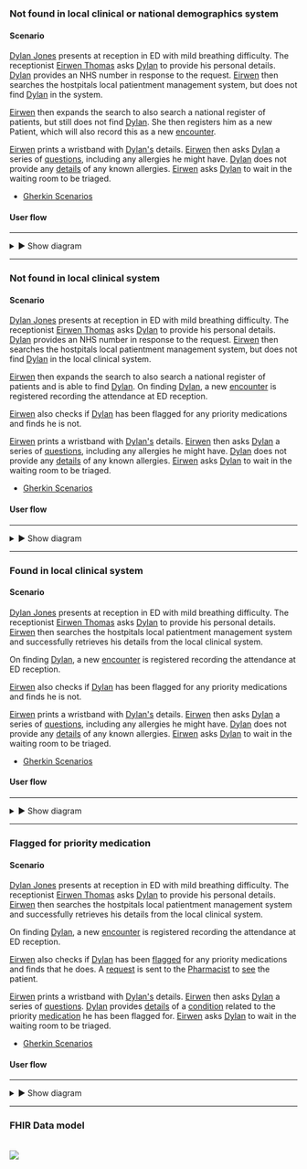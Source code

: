### Not found in local clinical or national demographics system

#### Scenario

[Dylan Jones](Patient-DylanJones.html) presents at reception in ED with mild breathing difficulty.  The receptionist [Eirwen Thomas](Practitioner-Receptionist.html) asks [Dylan](Patient-DylanJones.html) to provide his personal details.  [Dylan](Patient-DylanJones.html) provides an NHS number in response to the request.  [Eirwen](Practitioner-Receptionist.html) then searches the hostpitals local patientment management system, but does not find [Dylan](Patient-DylanJones.html) in the system.  

[Eirwen](Practitioner-Receptionist.html) then expands the search to also search a national register of patients, but still does not find [Dylan](Patient-DylanJones.html).  She then registers him as a new Patient, which will also record this as a new [encounter](Encounter-DylanJones-EdReception.html).

[Eirwen](Practitioner-Receptionist.html) prints a wristband with [Dylan's](Patient-DylanJones.html) details.  [Eirwen](Practitioner-Receptionist.html) then asks [Dylan](Patient-DylanJones.html) a series of [questions](Questionnaire-EmergencyDepartmentReception.html), including any allergies he might have.  [Dylan](Patient-DylanJones.html) does not provide any [details](QuestionnaireResponse-EmergencyDepartmentReception.html) of any known allergies.  [Eirwen](Practitioner-Receptionist.html) asks [Dylan](Patient-DylanJones.html) to wait in the waiting room to be triaged.

- [Gherkin Scenarios](todo.html)

#### User flow

---

<details>
  <summary>&#9658; Show diagram</summary>
  <div>
    <br />
    <img style="max-width: 100%" src="not-found-local-or-national.drawio.png"/>
  </div>
</details>

---

### Not found in local clinical system

#### Scenario

[Dylan Jones](Patient-DylanJones.html) presents at reception in ED with mild breathing difficulty.  The receptionist [Eirwen Thomas](Practitioner-Receptionist.html) asks [Dylan](Patient-DylanJones.html) to provide his personal details.  [Dylan](Patient-DylanJones.html) provides an NHS number in response to the request.  [Eirwen](Practitioner-Receptionist.html) then searches the hostpitals local patientment management system, but does not find [Dylan](Patient-DylanJones.html) in the local clinical system.  

[Eirwen](Practitioner-Receptionist.html) then expands the search to also search a national register of patients and is able to find [Dylan](Patient-DylanJones.html).  On finding [Dylan](Patient-DylanJones.html), a new [encounter](Encounter-DylanJones-EdReception.html) is registered recording the attendance at ED reception.

[Eirwen](Practitioner-Receptionist.html) also checks if [Dylan](Patient-DylanJones.html) has been flagged for any priority medications and finds he is not.

[Eirwen](Practitioner-Receptionist.html) prints a wristband with [Dylan's](Patient-DylanJones.html) details.  [Eirwen](Practitioner-Receptionist.html) then asks [Dylan](Patient-DylanJones.html) a series of [questions](Questionnaire-EmergencyDepartmentReception.html), including any allergies he might have.  [Dylan](Patient-DylanJones.html) does not provide any [details](QuestionnaireResponse-EmergencyDepartmentReception.html) of any known allergies.  [Eirwen](Practitioner-Receptionist.html) asks [Dylan](Patient-DylanJones.html) to wait in the waiting room to be triaged.

- [Gherkin Scenarios](todo.html)

#### User flow

---

<details>
  <summary>&#9658; Show diagram</summary>
  <div>
    <br />
    <img style="max-width: 100%" src="not-found-local.drawio.png"/>
  </div>
</details>

---

### Found in local clinical system

#### Scenario

[Dylan Jones](Patient-DylanJones.html) presents at reception in ED with mild breathing difficulty.  The receptionist [Eirwen Thomas](Practitioner-Receptionist.html) asks [Dylan](Patient-DylanJones.html) to provide his personal details.  [Eirwen](Practitioner-Receptionist.html) then searches the hostpitals local patientment management system and successfully retrieves his details from the local clinical system. 

On finding [Dylan](Patient-DylanJones.html), a new [encounter](Encounter-DylanJones-EdReception.html) is registered recording the attendance at ED reception.

[Eirwen](Practitioner-Receptionist.html) also checks if [Dylan](Patient-DylanJones.html) has been flagged for any priority medications and finds he is not.

[Eirwen](Practitioner-Receptionist.html) prints a wristband with [Dylan's](Patient-DylanJones.html) details.  [Eirwen](Practitioner-Receptionist.html) then asks [Dylan](Patient-DylanJones.html) a series of [questions](Questionnaire-EmergencyDepartmentReception.html), including any allergies he might have.  [Dylan](Patient-DylanJones.html) does not provide any [details](QuestionnaireResponse-EmergencyDepartmentReception.html) of any known allergies.  [Eirwen](Practitioner-Receptionist.html) asks [Dylan](Patient-DylanJones.html) to wait in the waiting room to be triaged.

- [Gherkin Scenarios](todo.html)

#### User flow

---

<details>
  <summary>&#9658; Show diagram</summary>
  <div>
    <br />
    <img style="max-width: 100%" src="found-local.drawio.png"/>
  </div>
</details>

---

### Flagged for priority medication

#### Scenario

[Dylan Jones](Patient-DylanJones.html) presents at reception in ED with mild breathing difficulty.  The receptionist [Eirwen Thomas](Practitioner-Receptionist.html) asks [Dylan](Patient-DylanJones.html) to provide his personal details.  [Eirwen](Practitioner-Receptionist.html) then searches the hostpitals local patientment management system and successfully retrieves his details from the local clinical system. 

On finding [Dylan](Patient-DylanJones.html), a new [encounter](Encounter-DylanJones-EdReception.html) is registered recording the attendance at ED reception.

[Eirwen](Practitioner-Receptionist.html) also checks if [Dylan](Patient-DylanJones.html) has been [flagged](Flag-PriorityMedication.html) for any priority medications and finds that he does.  A [request](ServiceRequest-PriorityMedication.html) is sent to the [Pharmacist](Practitioner-Pharmacist.html) to [see](Task-PriorityMedication.html) the patient.

[Eirwen](Practitioner-Receptionist.html) prints a wristband with [Dylan's](Patient-DylanJones.html) details.  [Eirwen](Practitioner-Receptionist.html) then asks [Dylan](Patient-DylanJones.html) a series of [questions](Questionnaire-EmergencyDepartmentReception.html). [Dylan](Patient-DylanJones.html) provides [details](QuestionnaireResponse-EmergencyDepartmentReception-Condition.html) of a [condition](Condition-PriorityCondition.html) related to the priority [medication](Medication-PriorityMedication.html) he has been flagged for.  [Eirwen](Practitioner-Receptionist.html) asks [Dylan](Patient-DylanJones.html) to wait in the waiting room to be triaged.

- [Gherkin Scenarios](todo.html)

#### User flow

---

<details>
  <summary>&#9658; Show diagram</summary>
  <div>
    <br />
    <img style="max-width: 100%" src="flagged-for-priority-medication.drawio.png"/>
  </div>
</details>

---

### FHIR Data model

<div>
    <br />
    <img style="max-width: 70%" src="checkin-data-model.drawio.png"/>
</div>